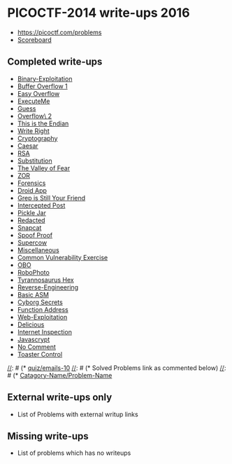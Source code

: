 # PICOCTF-2014 write-ups 2016

[//]: # (* CTF's URL as: <https://picoctf.com/problems>, for Eg. se below)
* <https://picoctf.com/problems>
* [Scoreboard](TODO)

## Completed write-ups

* [Binary-Exploitation](Binary-Exploitation)
* [Buffer Overflow 1](Binary-Exploitation/Buffer%20Overflow%201)
* [Easy Overflow](Binary-Exploitation/Easy%20Overflow)
* [ExecuteMe](Binary-Exploitation/ExecuteMe)
* [Guess](Binary-Exploitation/Guess)
* [Overflow\ 2](Binary-Exploitation/Overflow%202)
* [This is the Endian](Binary-Exploitation/This%20is%20the%20Endian)
* [Write Right](Binary-Exploitation/Write%20Right)
* [Cryptography](Cryptography)
* [Caesar](Cryptography/Caesar)
* [RSA](Cryptography/RSA)
* [Substitution](Cryptography/Substitution)
* [The Valley of Fear](Cryptography/The%20Valley%20of%20Fear)
* [ZOR](Cryptography/ZOR)
* [Forensics](Forensics)
* [Droid App](Forensics/Droid%20App)
* [Grep is Still Your Friend](Forensics/Grep%20is%20Still%20Your%20Friend)
* [Intercepted Post](Forensics/Intercepted%20Post)
* [Pickle Jar](Forensics/Pickle%20Jar)
* [Redacted](Forensics/Redacted)
* [Snapcat](Forensics/Snapcat)
* [Spoof Proof](Forensics/Spoof%20Proof)
* [Supercow](Forensics/Supercow)
* [Miscellaneous](Miscellaneous)
* [Common Vulnerability Exercise](Miscellaneous/Common%20Vulnerability%20Exercise)
* [OBO](Miscellaneous/OBO)
* [RoboPhoto](Miscellaneous/RoboPhoto)
* [Tyrannosaurus Hex](Miscellaneous/Tyrannosaurus%20Hex)
* [Reverse-Engineering](Reverse-Engineering)
* [Basic ASM](Reverse-Engineering/Basic%20ASM)
* [Cyborg Secrets](Reverse-Engineering/Cyborg%20Secrets)
* [Function Address](Reverse-Engineering/Function%20Address)
* [Web-Exploitation](Web-Exploitation)
* [Delicious](Web-Exploitation/Delicious)
* [Internet Inspection](Web-Exploitation/Internet%20Inspection)
* [Javascrypt](Web-Exploitation/Javascrypt)
* [No Comment](Web-Exploitation/No%20Comment)
* [Toaster Control](Web-Exploitation/Toaster%20Control)


[//]: # (* [quiz/emails-10](quiz/emails-10\))
[//]: # (* Solved Problems link as commented below)
[//]: # (* [Catagory-Name/Problem-Name](Binary-Exploitation/Problem-1\))

## External write-ups only

* List of Problems with external writup links


## Missing write-ups

* List of problems which has no writeups
